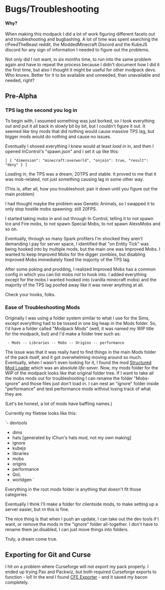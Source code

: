 # Bugs/Troubleshooting

#### Why?

When making this modpack I did a lot of work figuring different facets out and troubleshooting and bugbashing. A lot of time was spent searching the r/FeedTheBeast reddit, the ModdedMinecraft Discord and the KubeJS discord for any sign of information I needed to figure out the problems. 

Not only did I not want, in six months time, to run into the same problem again and have to repeat the process because I didn't document how I did it the first time, but also I thought it might be useful for other modpack devs. Who knows. Better for it to be available and unneeded, than unavailable and needed, right?

## Pre-Alpha

### TPS lag the second you log in

To begin with, I assumed something was just borked, so I took everything out and put it all back in slowly bit by bit, but I couldn't figure it out. It seemed like tiny mods that did nothing would cause massive TPS lag, but bigger mods would do nothing and cause no issues. 

Eventually I shoved everything I knew would at least *load in* in, and then I opened InControl's "spawn.json" and I set it up like this:

`[
  {
    "dimension": "minecraft:overworld",
"onjoin": true,
    "result": "deny"
  }
]`

Loading in, the TPS was a dream; 20TPS and stable.  It proved to me that it was mob-related, not just something causing lag in some other way. 

(This is, after all, how you troubleshoot: pair it down until you figure out the main problem)

I had thought maybe the problem was Genetic Animals, so I swapped it to only stop hostile mobs spawning: still 20FPS.

I started taking mobs in and out through In Control, telling it to not spawn Ice and Fire mobs, to not spawn Special Mobs, to not spawn AlexsMobs and so on.

Eventually, through so many Spark profilers I'm shocked they aren't demanding I pay for server space, I identified that "on Entity Tick" was being hooked into by multiple mods, but the main one was Improved Mobs. I wanted to keep Improved Mobs for the digger zombies, but disabling Improved Mobs immediately fixed the majority of the TPS lag. 

After some poking and prodding, I realized Improved Mobs has a common config in which you can list mobs *not* to hook into. I added everything except for the mobs I wanted hooked into (vanilla minecraft mobs) and the majority of the TPS lag poofed away like it was never anything at all. 

Check your hooks, folks. 

### Ease of Troubleshooting Mods

Originally I was using a folder system similar to what I use for the Sims, except everything had to be tossed in one big heap in the Mods folder. So, I'd have a folder called "Modpack Mods" (well, it was named my WIP title for the modpack, but) and I'd make a folder tree such as:

` - Mods
-- Libraries
-- Mobs
-- Origins
-- performance`

The issue was that it was really hard to find things in the main Mods folder of the pack itself, and it got overwhelming moving around so much. Eventually, when I wasn't even looking for it, I found the mod [Structured Mod Loader](https://www.curseforge.com/minecraft/mc-mods/structured-mod-loader-forge) which was an absolute *life-saver*. Now, my mods folder for the WIP of the modpack looks like that original folder tree. If I want to take all the mobs mods out for troubleshooting I can rename the folder "Mobs-ignore" and those files just don't load in. I can nest an "ignore" folder inside "performance" and test performance mods without losing track of what they are.

(Let's be honest, a lot of mods have baffling names.)

Currently my filetree looks like this: 

`- devtools
- dims
- hats [generated by iChun's hats mod, not my own making]
- ignore
- kubejs
- libraries
- mobs
- origins
- performance
- QoL
- worldgen
`

Everything in the root mods folder is anything that doesn't fit those categories.

Eventually I think I'll make a folder for clientside mods, to make setting up a server easier, but rn this is fine. 

The nice thing is that when I push an update, I can take out the dev tools if I want, or remove the mods in the "ignore" folder all-together. I don't have to rename them jar.disabled, I can just move things into folders.

Truly, a dream come true.

## Exporting for Git and Curse

I hit on a problem where Curseforge will not export my pack properly. I ended up trying Pax and Packwiz, but both required Curseforge exports to function - lol! In the end I found [CFE Exporter](https://github.com/Gaz492/CFExporter) - and it saved my bacon completely. 